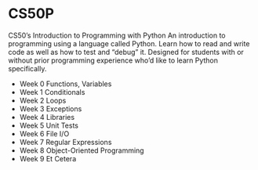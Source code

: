 # CS50P
CS50’s Introduction to Programming with Python
An introduction to programming using a language called Python. Learn how to read and write code as well as how to test and “debug” it. Designed for students with or without prior programming experience who’d like to learn Python specifically.

* Week 0 Functions, Variables
* Week 1 Conditionals
* Week 2 Loops
* Week 3 Exceptions
* Week 4 Libraries
* Week 5 Unit Tests
* Week 6 File I/O
* Week 7 Regular Expressions
* Week 8 Object-Oriented Programming
* Week 9 Et Cetera
